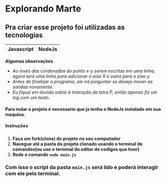 <h1>Explorando Marte</h1>
  
<h2>Pra criar esse projeto foi utilizadas as tecnologias</h2>
  

| Javascript | NodeJs | 
|------------|--------|
 
 **Algumas observações**
 
 - *Ao invés das cordenadas do ponto x-y serem escritas em uma linha, agora terá uma linha para adicionar o eixo X e outra para o eixo y.*
 - *Antes de finalizar o programa, ele irá perguntar se deseja mover as sondas novamente.*
 - *Eu fiquei em duvida sobre a instrução da letra P, então apenas fiz um log com um texto.*

#### Para rodar o projeto é necessario que ja tenha o NodeJs instalado em sua maquina.

##### Instruções

1) **Faça um fork(clone) do projeto no seu computador**
2) **Navegue até a pasta do projeto clonado usando o terminal de comandos(ou use o terminal do editor de codigos que tiver)**
3) **Rode o comando `node main.js`**

### Com isso o script da pasta `main.js` será lido e poderá interagir com ele pelo terminal.
  

  
  
